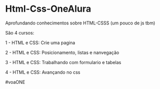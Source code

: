 # Html-Css-OneAlura
Aprofundando conhecimentos sobre HTML-CSSS (um pouco de js tbm)

São 4 cursos:

1 - HTML e CSS: Crie uma pagina

2 - HTML e CSS: Posicionamento, listas e nanvegação

3 - HTML e CSS: Trabalhando com formulario e tabelas

4 - HTML e CSS: Avançando no css


#voaONE 
